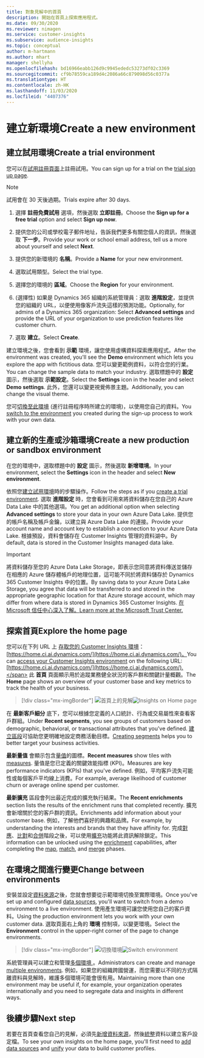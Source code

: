 ```yaml
---
title: 對象見解中的首頁
description: 開始在首頁上探索應用程式。
ms.date: 09/30/2020
ms.reviewer: nimagen
ms.service: customer-insights
ms.subservice: audience-insights
ms.topic: conceptual
author: m-hartmann
ms.author: mhart
manager: shellyha
ms.openlocfilehash: bd16966eabb126d9c9945ededc53273df02c3369
ms.sourcegitcommit: cf9b78559ca189d4c2086a66c879098d56c0377a
ms.translationtype: HT
ms.contentlocale: zh-HK
ms.lasthandoff: 11/03/2020
ms.locfileid: "4407376"
---
```

# <a name="create-a-new-environment"></a><span data-ttu-id="ab0c5-103">建立新環境</span><span class="sxs-lookup"><span data-stu-id="ab0c5-103">Create a new environment</span></span>

## <a name="create-a-trial-environment"></a><span data-ttu-id="ab0c5-104">建立試用環境</span><span class="sxs-lookup"><span data-stu-id="ab0c5-104">Create a trial environment</span></span>

<span data-ttu-id="ab0c5-105">您可以在[試用註冊頁面](https://dynamics.microsoft.com/get-started/free-trial/?appname=customerinsights)上註冊試用。</span><span class="sxs-lookup"><span data-stu-id="ab0c5-105">You can sign up for a trial on the [trial sign up page](https://dynamics.microsoft.com/get-started/free-trial/?appname=customerinsights).</span></span> 

> [!NOTE]
> <span data-ttu-id="ab0c5-106">試用會在 30 天後過期。</span><span class="sxs-lookup"><span data-stu-id="ab0c5-106">Trials expire after 30 days.</span></span>

1. <span data-ttu-id="ab0c5-107">選擇 **註冊免費試用** 選項，然後選取 **立即註冊**。</span><span class="sxs-lookup"><span data-stu-id="ab0c5-107">Choose the **Sign up for a free trial** option and select **Sign up now**.</span></span>

1. <span data-ttu-id="ab0c5-108">提供您的公司或學校電子郵件地址，告訴我們更多有關您個人的資訊，然後選取 **下一步**。</span><span class="sxs-lookup"><span data-stu-id="ab0c5-108">Provide your work or school email address, tell us a more about yourself and select **Next**.</span></span>

1. <span data-ttu-id="ab0c5-109">提供您的新環境的 **名稱**。</span><span class="sxs-lookup"><span data-stu-id="ab0c5-109">Provide a **Name** for your new environment.</span></span> 

1. <span data-ttu-id="ab0c5-110">選取試用類型。</span><span class="sxs-lookup"><span data-stu-id="ab0c5-110">Select the trial type.</span></span>

1. <span data-ttu-id="ab0c5-111">選擇您的環境的 **區域**。</span><span class="sxs-lookup"><span data-stu-id="ab0c5-111">Choose the **Region** for your environment.</span></span>

1. <span data-ttu-id="ab0c5-112">(選擇性) 如果是 Dynamics 365 組織的系統管理員：選取 **進階設定**，並提供您的組織的 URL，以便使用像客戶流失這樣的預測功能。</span><span class="sxs-lookup"><span data-stu-id="ab0c5-112">Optionally, for admins of a Dynamics 365 organization: Select **Advanced settings** and provide the URL of your organization to use prediction features like customer churn.</span></span>

1. <span data-ttu-id="ab0c5-113">選取 **建立**。</span><span class="sxs-lookup"><span data-stu-id="ab0c5-113">Select **Create**.</span></span> 

<span data-ttu-id="ab0c5-114">建立環境之後，您會看到 **示範** 環境，讓您使用虛構資料探索應用程式。</span><span class="sxs-lookup"><span data-stu-id="ab0c5-114">After the environment was created, you'll see the **Demo** environment which lets you explore the app with fictitious data.</span></span> <span data-ttu-id="ab0c5-115">您可以變更範例資料，以符合您的行業。</span><span class="sxs-lookup"><span data-stu-id="ab0c5-115">You can change the sample data to match your industry.</span></span> <span data-ttu-id="ab0c5-116">選取標題中的 **設定** 圖示，然後選取 **示範設定**。</span><span class="sxs-lookup"><span data-stu-id="ab0c5-116">Select the **Settings** icon in the header and select **Demo settings**.</span></span> <span data-ttu-id="ab0c5-117">此外，您還可以變更視覺佈景主題。</span><span class="sxs-lookup"><span data-stu-id="ab0c5-117">Additionally, you can change the visual theme.</span></span> 

<span data-ttu-id="ab0c5-118">您可[切換至此環境](#change-between-environments) (進行註冊程序時所建立的環境)，以使用您自己的資料。</span><span class="sxs-lookup"><span data-stu-id="ab0c5-118">You [switch to the environment](#change-between-environments) you created during the sign-up process to work with your own data.</span></span>

## <a name="create-a-new-production-or-sandbox-environment"></a><span data-ttu-id="ab0c5-119">建立新的生產或沙箱環境</span><span class="sxs-lookup"><span data-stu-id="ab0c5-119">Create a new production or sandbox environment</span></span>

<span data-ttu-id="ab0c5-120">在您的環境中，選取標題中的 **設定** 圖示，然後選取 **新增環境**。</span><span class="sxs-lookup"><span data-stu-id="ab0c5-120">In your environment, select the **Settings** icon in the header and select **New environment**.</span></span>

<span data-ttu-id="ab0c5-121">依照您[建立試用環境](#create-a-trial-environment)時的步驟操作。</span><span class="sxs-lookup"><span data-stu-id="ab0c5-121">Follow the steps as if you [create a trial environment](#create-a-trial-environment).</span></span> <span data-ttu-id="ab0c5-122">選取 **進階設定** 時，您會看到可用來將資料儲存在您自己的 Azure Data Lake 中的其他選項。</span><span class="sxs-lookup"><span data-stu-id="ab0c5-122">You get an additional option when selecting **Advanced settings** to store your data in your own Azure Data Lake.</span></span> <span data-ttu-id="ab0c5-123">提供您的帳戶名稱及帳戶金鑰，以建立與 Azure Data Lake 的連接。</span><span class="sxs-lookup"><span data-stu-id="ab0c5-123">Provide your account name and account key to establish a connection to your Azure Data Lake.</span></span> <span data-ttu-id="ab0c5-124">根據預設，資料會儲存在 Customer Insights 管理的資料湖中。</span><span class="sxs-lookup"><span data-stu-id="ab0c5-124">By default, data is stored in the Customer Insights managed data lake.</span></span>

> [!IMPORTANT]
> <span data-ttu-id="ab0c5-125">將資料儲存至您的 Azure Data Lake Storage，即表示您同意將資料傳送並儲存在相應的 Azure 儲存體帳戶的地理位置，這可能不同於將資料儲存於 Dynamics 365 Customer Insights 中的位置。</span><span class="sxs-lookup"><span data-stu-id="ab0c5-125">By saving data to your Azure Data Lake Storage, you agree that data will be transferred to and stored in the appropriate geographic location for that Azure storage account, which may differ from where data is stored in Dynamics 365 Customer Insights.</span></span> [<span data-ttu-id="ab0c5-126">在 Microsoft 信任中心深入了解。</span><span class="sxs-lookup"><span data-stu-id="ab0c5-126">Learn more at the Microsoft Trust Center.</span></span>](https://www.microsoft.com/trust-center)

## <a name="explore-the-home-page"></a><span data-ttu-id="ab0c5-127">探索首頁</span><span class="sxs-lookup"><span data-stu-id="ab0c5-127">Explore the home page</span></span>

<span data-ttu-id="ab0c5-128">您可以在下列 URL 上 [存取您的 Customer Insights 環境](https://home.ci.ai.dynamics.com/)：[https://home.ci.ai.dynamics.com/](https://home.ci.ai.dynamics.com/)。</span><span class="sxs-lookup"><span data-stu-id="ab0c5-128">You can [access your Customer Insights environment](https://home.ci.ai.dynamics.com/) on the following URL: [https://home.ci.ai.dynamics.com/](https://home.ci.ai.dynamics.com/).</span></span>
<span data-ttu-id="ab0c5-129">此 **首頁** 頁面顯示用於追蹤業務健全狀況的客戶群和關鍵計量概觀。</span><span class="sxs-lookup"><span data-stu-id="ab0c5-129">The **Home** page shows an overview of your customer base and key metrics to track the health of your business.</span></span>

> [!div class="mx-imgBorder"] 
> <span data-ttu-id="ab0c5-130">![首頁上的見解](media/home-page-insights.png "首頁上的見解")</span><span class="sxs-lookup"><span data-stu-id="ab0c5-130">![Insights on Home page](media/home-page-insights.png "Insights on Home page")</span></span>

<span data-ttu-id="ab0c5-131">在 **最新客戶細分** 底下，您可以根據您定義的人口統計、行為或交易屬性來查看客戶群組。</span><span class="sxs-lookup"><span data-stu-id="ab0c5-131">Under **Recent segments**, you see groups of customers based on demographic, behavioral, or transactional attributes that you've defined.</span></span> <span data-ttu-id="ab0c5-132">[建立區段](segments.md)可協助您更明確地設定商務活動目標。</span><span class="sxs-lookup"><span data-stu-id="ab0c5-132">[Creating segments](segments.md) helps you to better target your business activities.</span></span>

<span data-ttu-id="ab0c5-133">**最新量值** 會顯示包含[量值](measures.md)的圖標。</span><span class="sxs-lookup"><span data-stu-id="ab0c5-133">**Recent measures** show tiles with [measures](measures.md).</span></span> <span data-ttu-id="ab0c5-134">量值是您已定義的關鍵效能指標 (KPI)。</span><span class="sxs-lookup"><span data-stu-id="ab0c5-134">Measures are key performance indicators (KPIs) that you've defined.</span></span> <span data-ttu-id="ab0c5-135">例如，平均客戶流失可能性或每個客戶平均線上消費。</span><span class="sxs-lookup"><span data-stu-id="ab0c5-135">For example, average likelihood of customer churn or average online spend per customer.</span></span>

<span data-ttu-id="ab0c5-136">**最新擴充** 區段會列出最近完成的擴充執行結果。</span><span class="sxs-lookup"><span data-stu-id="ab0c5-136">The **Recent enrichments** section lists the results of the enrichment runs that completed recently.</span></span> <span data-ttu-id="ab0c5-137">擴充會新增關於您的客戶群的資訊。</span><span class="sxs-lookup"><span data-stu-id="ab0c5-137">Enrichments add information about your customer base.</span></span> <span data-ttu-id="ab0c5-138">例如，了解他們喜好的興趣和品牌。</span><span class="sxs-lookup"><span data-stu-id="ab0c5-138">For example, by understanding the interests and brands that they have affinity for.</span></span> <span data-ttu-id="ab0c5-139">完成[對應](map-entities.md)、[比對](match-entities.md)和[合併](merge-entities.md)階段之後，可以使用[擴充](enrichment-microsoft-graph.md)功能將此資訊解除鎖定。</span><span class="sxs-lookup"><span data-stu-id="ab0c5-139">This information can be unlocked using the [enrichment](enrichment-microsoft-graph.md) capabilities, after completing the [map](map-entities.md), [match](match-entities.md), and [merge](merge-entities.md) phases.</span></span>

## <a name="change-between-environments"></a><span data-ttu-id="ab0c5-140">在環境之間進行變更</span><span class="sxs-lookup"><span data-stu-id="ab0c5-140">Change between environments</span></span>

<span data-ttu-id="ab0c5-141">安裝並設定[資料來源](data-sources.md)之後，您就會想要從示範環境切換至實際環境。</span><span class="sxs-lookup"><span data-stu-id="ab0c5-141">Once you've set up and configured [data sources](data-sources.md), you'll want to switch from a demo environment to a live environment.</span></span> <span data-ttu-id="ab0c5-142">使用產生環境可讓您使用您自己的客戶資料。</span><span class="sxs-lookup"><span data-stu-id="ab0c5-142">Using the production environment lets you work with your own customer data.</span></span> <span data-ttu-id="ab0c5-143">選取頁面右上角的 **環境** 控制項，以變更環境。</span><span class="sxs-lookup"><span data-stu-id="ab0c5-143">Select the **Environment** control in the upper-right corner of the page to change environments.</span></span>

> [!div class="mx-imgBorder"] 
> <span data-ttu-id="ab0c5-144">![切換環境](media/home-page-environment-switcher.png "切換環境")</span><span class="sxs-lookup"><span data-stu-id="ab0c5-144">![Switch environment](media/home-page-environment-switcher.png "Switch environment")</span></span>

<span data-ttu-id="ab0c5-145">系統管理員可以建立和管理[多個環境 ](manage-environments.md)。</span><span class="sxs-lookup"><span data-stu-id="ab0c5-145">Administrators can create and manage [multiple environments](manage-environments.md).</span></span> <span data-ttu-id="ab0c5-146">例如，如果您的組織跨國營運，而您需要以不同的方式隔離資料與見解時，維護多個環境可能會很有用。</span><span class="sxs-lookup"><span data-stu-id="ab0c5-146">Maintaining more than one environment may be useful if, for example, your organization operates internationally and you need to segregate data and insights in different ways.</span></span>

## <a name="next-step"></a><span data-ttu-id="ab0c5-147">後續步驟</span><span class="sxs-lookup"><span data-stu-id="ab0c5-147">Next step</span></span>

<span data-ttu-id="ab0c5-148">若要在首頁查看您自己的見解，必須先[新增資料來源](data-sources.md)，然後[統整](data-unification.md)資料以建立客戶設定檔。</span><span class="sxs-lookup"><span data-stu-id="ab0c5-148">To see your own insights on the home page, you'll first need to [add data sources](data-sources.md) and [unify](data-unification.md) your data to build customer profiles.</span></span>
